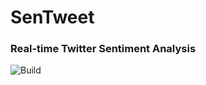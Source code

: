 # SenTweet

### Real-time Twitter Sentiment Analysis

![Build](https://github.com/thekeele/sentweet/workflows/Sentweet/badge.svg)
